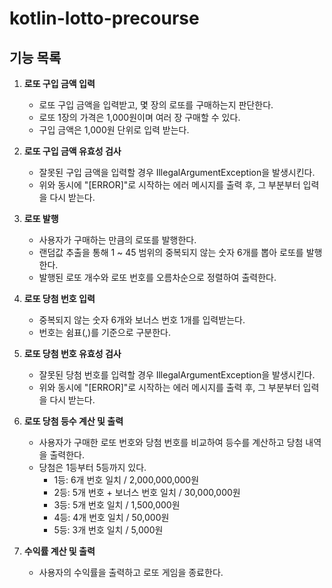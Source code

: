 # kotlin-lotto-precourse

## 기능 목록

1. **로또 구입 금액 입력**
    - 로또 구입 금액을 입력받고, 몇 장의 로또를 구매하는지 판단한다.
    - 로또 1장의 가격은 1,000원이며 여러 장 구매할 수 있다.
    - 구입 금액은 1,000원 단위로 입력 받는다.

2. **로또 구입 금액 유효성 검사**
    - 잘못된 구입 금액을 입력할 경우 IllegalArgumentException을 발생시킨다.
    - 위와 동시에 "[ERROR]"로 시작하는 에러 메시지를 출력 후, 그 부분부터 입력을 다시 받는다.

3. **로또 발행**
    - 사용자가 구매하는 만큼의 로또를 발행한다.
    - 랜덤값 추출을 통해 1 ~ 45 범위의 중복되지 않는 숫자 6개를 뽑아 로또를 발행한다.
    - 발행된 로또 개수와 로또 번호를 오름차순으로 정렬하여 출력한다.

4. **로또 당첨 번호 입력**
    - 중복되지 않는 숫자 6개와 보너스 번호 1개를 입력받는다.
    - 번호는 쉼표(,)를 기준으로 구분한다.

5. **로또 당첨 번호 유효성 검사**
    - 잘못된 당첨 번호를 입력할 경우 IllegalArgumentException을 발생시킨다.
    - 위와 동시에 "[ERROR]"로 시작하는 에러 메시지를 출력 후, 그 부분부터 입력을 다시 받는다.

6. **로또 당첨 등수 계산 및 출력**
    - 사용자가 구매한 로또 번호와 당첨 번호를 비교하여 등수를 계산하고 당첨 내역을 출력한다.
    - 당첨은 1등부터 5등까지 있다.
        - 1등: 6개 번호 일치 / 2,000,000,000원
        - 2등: 5개 번호 + 보너스 번호 일치 / 30,000,000원
        - 3등: 5개 번호 일치 / 1,500,000원
        - 4등: 4개 번호 일치 / 50,000원
        - 5등: 3개 번호 일치 / 5,000원

7. **수익률 계산 및 출력**
    - 사용자의 수익률을 출력하고 로또 게임을 종료한다.